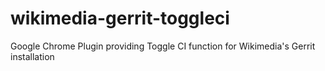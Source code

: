 # wikimedia-gerrit-toggleci
Google Chrome Plugin providing Toggle CI function for Wikimedia's Gerrit installation
